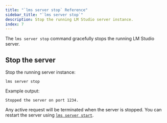 ```yaml
---
title: "`lms server stop` Reference"
sidebar_title: "`lms server stop`"
description: Stop the running LM Studio server instance.
index: 7
---
```


The `lms server stop` command gracefully stops the running LM Studio server.

## Stop the server

Stop the running server instance:

```shell
lms server stop
```

Example output:
```
Stopped the server on port 1234.
```

Any active request will be terminated when the server is stopped. You can restart the server using [`lms server start`](/docs/cli/server-start).